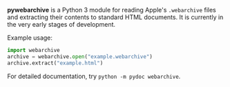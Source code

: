 **pywebarchive** is a Python 3 module for reading Apple's `.webarchive` files and extracting their contents to standard HTML documents. It is currently in the very early stages of development.

Example usage:

```python
import webarchive
archive = webarchive.open("example.webarchive")
archive.extract("example.html")
```

For detailed documentation, try `python -m pydoc webarchive`.
